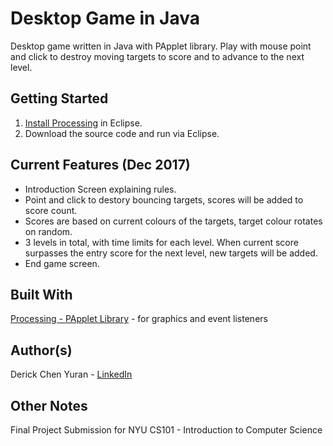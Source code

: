 # Desktop Game in Java
Desktop game written in Java with PApplet library. Play with mouse point and click to destroy moving targets to score and to advance to the next level.

## Getting Started
1. [Install Processing](https://processing.org/tutorials/eclipse/) in Eclipse.
2. Download the source code and run via Eclipse.

## Current Features (Dec 2017)
 - Introduction Screen explaining rules.
 - Point and click to destory bouncing targets, scores will be added to score count.
 - Scores are based on current colours of the targets, target colour rotates on random.
 - 3 levels in total, with time limits for each level. When current score surpasses the entry score for the next level, new targets will be added.
 - End game screen.
 
## Built With
[Processing - PApplet Library](https://github.com/processing/processing/blob/master/core%2Fsrc%2Fprocessing%2Fcore%2FPApplet.java) - for graphics and event listeners
 
## Author(s)
 Derick Chen Yuran - [LinkedIn](https://www.linkedin.com/in/derick-chen-a672866b/)

## Other Notes
Final Project Submission for NYU CS101 - Introduction to Computer Science
